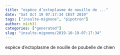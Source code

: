 ```yaml
---
title: "espèce d’ectoplasme de nouille de ..."
date: "Sat Oct 19 07:17:34 CEST 2019"
tags: ["insulte-mignone", "pipotron"]
author: m1ch3l
categories: ["generated"]
slug: "insulte-mignone/2019-10-19-07:17:34"
---
```


espèce d’ectoplasme de nouille de poubelle de chien
